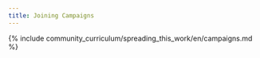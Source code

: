 ```yaml
---
title: Joining Campaigns 
---
```


{% include community_curriculum/spreading_this_work/en/campaigns.md %}
